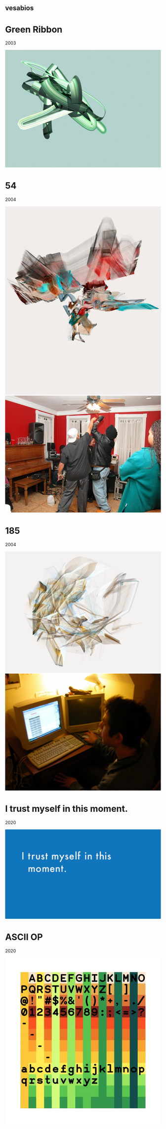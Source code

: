 ## vesabios



# Green Ribbon
2003

<img src="img/ribbon2small.png" class="img-responsive" alt=""> 




# 54
2004

<img src="img/54small.png" class="img-responsive" alt=""> 
<img src="img/054source.jpg" class="img-responsive" alt=""> 




# 185
2004

<img src="img/185small.png" class="img-responsive" alt=""> 
<img src="img/185source.jpg" class="img-responsive" alt=""> 



# I trust myself in this moment. 
2020

<img src="img/i trust myself in this moment.png" class="img-responsive" alt=""> 



# ASCII OP  
2020

<img src="img/ASCIIOP.png" class="img-responsive" alt=""> 

